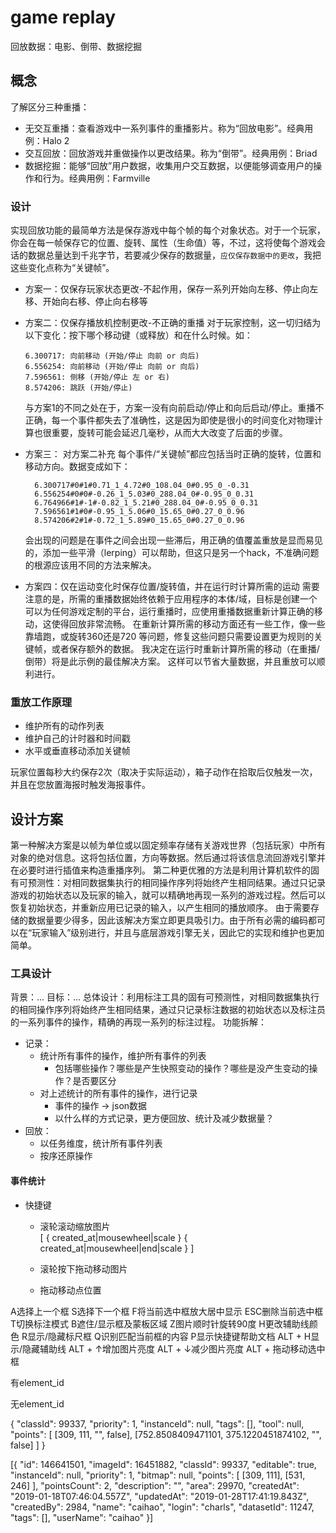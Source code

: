 # game replay

回放数据：电影、倒带、数据挖掘

## 概念

了解区分三种重播：
- 无交互重播：查看游戏中一系列事件的重播影片。称为“回放电影”。经典用例：Halo 2
- 交互回放：回放游戏并重做操作以更改结果。称为“倒带”。经典用例：Briad 
- 数据挖掘：能够“回放”用户数据，收集用户交互数据，以便能够调查用户的操作和行为。经典用例：Farmville

### 设计
实现回放功能的最简单方法是保存游戏中每个帧的每个对象状态。对于一个玩家，你会在每一帧保存它的位置、旋转、属性（生命值）等，不过，这将使每个游戏会话的数据总量达到千兆字节，若要减少保存的数据量，`应仅保存数据中的更改`，我把这些变化点称为“关键帧”。

- 方案一：仅保存玩家状态更改-不起作用，保存一系列开始向左移、停止向左移、开始向右移、停止向右移等
- 方案二：仅保存播放机控制更改-不正确的重播
  对于玩家控制，这一切归结为以下变化：按下哪个移动键（或释放）和在什么时候。如：
  ```
  6.300717: 向前移动 (开始/停止 向前 or 向后)
  6.556254: 向前移动 (开始/停止 向前 or 向后)
  7.596561: 侧移 (开始/停止 左 or 右)
  8.574206: 跳跃 (开始/停止)
  ```
  与方案1的不同之处在于，方案一没有向前启动/停止和向后启动/停止。重播不正确，每一个事件都失去了准确性，这是因为即使是很小的时间变化对物理计算也很重要，旋转可能会延迟几毫秒，从而大大改变了后面的步骤。
- 方案三： 对方案二补充
  每个事件/“关键帧”都应包括当时正确的旋转，位置和移动方向。数据变成如下：
  ```
    6.300717#0#1#0.71_1_4.72#0_108.04_0#0.95_0_-0.31
    6.556254#0#0#-0.26_1_5.03#0_288.04_0#-0.95_0_0.31
    6.764966#1#-1#-0.82_1_5.21#0_288.04_0#-0.95_0_0.31
    7.596561#1#0#-0.95_1_5.06#0_15.65_0#0.27_0_0.96
    8.574206#2#1#-0.72_1_5.89#0_15.65_0#0.27_0_0.96
  ```
  会出现的问题是在事件之间会出现一些滞后，用正确的值覆盖重放是显而易见的，添加一些平滑（lerping）可以帮助，但这只是另一个hack，不准确问题的根源应该用不同的方法来解决。

- 方案四：仅在运动变化时保存位置/旋转值，并在运行时计算所需的运动
  需要注意的是，所需的重播数据始终依赖于应用程序的本体/域，目标是创建一个可以为任何游戏定制的平台，运行重播时，应使用重播数据重新计算正确的移动，这使得回放非常流畅。
  在重新计算所需的移动方面还有一些工作，像一些靠墙跑，或旋转360还是720 等问题，修复这些问题只需要设置更为规则的关键帧，或者保存额外的数据。
  我决定在运行时重新计算所需的移动（在重播/倒带）将是此示例的最佳解决方案。 这样可以节省大量数据，并且重放可以顺利进行。

### 重放工作原理
- 维护所有的动作列表
- 维护自己的计时器和时间戳
- 水平或垂直移动添加关键帧

玩家位置每秒大约保存2次（取决于实际运动），箱子动作在拾取后仅触发一次，并且在您放置海报时触发海报事件。


## 设计方案

第一种解决方案是以帧为单位或以固定频率存储有关游戏世界（包括玩家）中所有对象的绝对信息。这将包括位置，方向等数据。然后通过将该信息流回游戏引擎并在必要时进行插值来构造重播序列。
第二种更优雅的方法是利用计算机软件的固有可预测性：对相同数据集执行的相同操作序列将始终产生相同结果。通过只记录游戏的初始状态以及玩家的输入，就可以精确地再现一系列的游戏过程。然后可以恢复初始状态，并重新应用已记录的输入，以产生相同的播放顺序。
     由于需要存储的数据量要少得多，因此该解决方案立即更具吸引力。由于所有必需的编码都可以在“玩家输入”级别进行，并且与底层游戏引擎无关，因此它的实现和维护也更加简单。



### 工具设计
背景：...
目标：...
总体设计：利用标注工具的固有可预测性，对相同数据集执行的相同操作序列将始终产生相同结果，通过只记录标注数据的初始状态以及标注员的一系列事件的操作，精确的再现一系列的标注过程。
功能拆解：
- 记录：
  - 统计所有事件的操作，维护所有事件的列表
    - 包括哪些操作？哪些是产生快照变动的操作？哪些是没产生变动的操作？是否要区分
  - 对上述统计的所有事件的操作，进行记录
    - 事件的操作 -> json数据
    - 以什么样的方式记录，更方便回放、统计及减少数据量？
- 回放：
  - 以任务维度，统计所有事件列表
  - 按序还原操作 



#### 事件统计
- 快捷键
  - 滚轮滚动缩放图片  
    [
      {
        created_at|mousewheel|scale
      }
      {
        created_at|mousewheel|end|scale
      }
    ]

  - 滚轮按下拖动移动图片
  - 拖动移动点位置

A选择上一个框
S选择下一个框
F将当前选中框放大居中显示
ESC删除当前选中框
T切换标注模式
B遮住/显示框及蒙板区域
Z图片顺时针旋转90度
H更改辅助线颜色
R显示/隐藏标尺框
Q识别匹配当前框的内容
P显示快捷键帮助文档
ALT + H显示/隐藏辅助线
ALT + ↑增加图片亮度
ALT + ↓减少图片亮度
ALT + 拖动移动选中框



有element_id




无element_id








{
    "classId": 99337,
    "priority": 1,
    "instanceId": null,
    "tags": [],
    "tool": null,
    "points": [
        [309, 111, "", false],
        [752.8508409471101, 375.1220451874102, "", false]
    ]
}

[{
    "id": 146641501,
    "imageId": 16451882,
    "classId": 99337,
    "editable": true,
    "instanceId": null,
    "priority": 1,
    "bitmap": null,
    "points": [
        [309, 111],
        [531, 246]
    ],
    "pointsCount": 2,
    "description": "",
    "area": 29970,
    "createdAt": "2019-01-18T07:46:04.557Z",
    "updatedAt": "2019-01-28T17:41:19.843Z",
    "createdBy": 2984,
    "name": "caihao",
    "login": "charls",
    "datasetId": 11247,
    "tags": [],
    "userName": "caihao"
}]